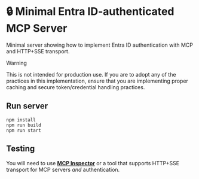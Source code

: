 # 🔒 Minimal Entra ID-authenticated MCP Server

Minimal server showing how to implement Entra ID authentication with MCP and HTTP+SSE transport.

>[!WARNING]
>This is not intended for production use. If you are to adopt any of the practices in this implementation, ensure that you are implementing proper caching and secure token/credential handling practices.

## Run server

```
npm install
npm run build
npm run start
```

## Testing

You will need to use [**MCP Inspector**](https://github.com/modelcontextprotocol/inspector) or a tool that supports HTTP+SSE transport for MCP servers _and_ authentication.
